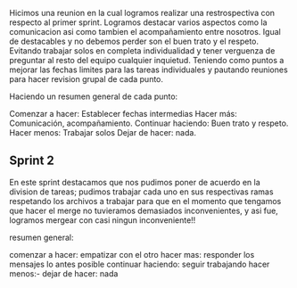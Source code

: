 
Hicimos una reunion en la cual logramos realizar una restrospectiva con respecto al primer sprint.
Logramos destacar varios aspectos como la comunicacion asi como tambien el acompañamiento entre nosotros. Igual de destacables y no debemos perder son el buen trato y el respeto.
Evitando trabajar solos en completa individualidad y tener verguenza de preguntar al resto del equipo cualquier inquietud. Teniendo como puntos a mejorar las fechas limites para las tareas individuales y pautando reuniones para hacer revision grupal de cada punto.

Haciendo un resumen general de cada punto:

Comenzar a hacer: Establecer fechas intermedias
Hacer más: Comunicación, acompañamiento.
Continuar haciendo: Buen trato y respeto.
Hacer menos: Trabajar solos
Dejar de hacer: nada.

## Sprint 2
En este sprint destacamos que nos pudimos poner de acuerdo en la division de tareas;
pudimos trabajar cada uno en sus respectivas ramas respetando los archivos a trabajar para que en el momento que tengamos que hacer el merge no tuvieramos demasiados inconvenientes, y asi fue, logramos mergear con casi ningun inconveniente!!

resumen general:

comenzar a hacer: empatizar con el otro
hacer mas: responder los mensajes lo antes posible
continuar haciendo: seguir trabajando
hacer menos:-
dejar de hacer: nada
